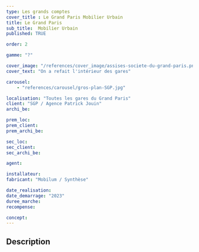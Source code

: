 ```yaml
---
type: Les grands comptes
cover_title : Le Grand Paris Mobilier Urbain
title: Le Grand Paris
sub_title:  Mobilier Urbain
published: TRUE

order: 2

gamme: "?"

cover_image: "/references/cover_image/assises-societe-du-grand-paris.png"
cover_text: "On a refait l'intérieur des gares"

carousel:
    - "references/carousel/gros-plan-SGP.jpg"

localisation: "Toutes les gares du Grand Paris"
client: "SGP / Agence Patrick Jouin"
archi_be:

prem_loc:
prem_client:
prem_archi_be:

sec_loc:
sec_client:
sec_archi_be:

agent:

installateur:
fabricant: "Mobilum / Synthèse"

date_realisation:
date_demarrage: "2023"
duree_marche:
recompense:

concept:
---
```


## Description

